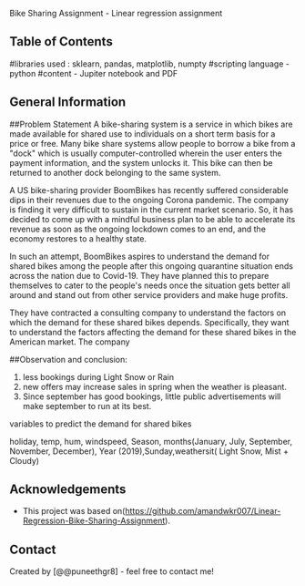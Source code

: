 Bike Sharing Assignment - Linear regression assignment 


## Table of Contents
#libraries used : sklearn, pandas, matplotlib, numpty
#scripting language - python 
#content - Jupiter notebook and PDF


## General Information
##Problem Statement
A bike-sharing system is a service in which bikes are made available for shared use to individuals on a short term basis for a price or free. Many bike share systems allow people to borrow a bike from a "dock" which is usually computer-controlled wherein the user enters the payment information, and the system unlocks it. This bike can then be returned to another dock belonging to the same system.


A US bike-sharing provider BoomBikes has recently suffered considerable dips in their revenues due to the ongoing Corona pandemic. The company is finding it very difficult to sustain in the current market scenario. So, it has decided to come up with a mindful business plan to be able to accelerate its revenue as soon as the ongoing lockdown comes to an end, and the economy restores to a healthy state. 


In such an attempt, BoomBikes aspires to understand the demand for shared bikes among the people after this ongoing quarantine situation ends across the nation due to Covid-19. They have planned this to prepare themselves to cater to the people's needs once the situation gets better all around and stand out from other service providers and make huge profits.


They have contracted a consulting company to understand the factors on which the demand for these shared bikes depends. Specifically, they want to understand the factors affecting the demand for these shared bikes in the American market. The company


##Observation and conclusion: 
1. less bookings during Light Snow or Rain
2. new offers may increase sales in spring when the weather is pleasant.
3. Since september has good bookings, little public advertisements will make september to run at its best.


variables to predict the demand for shared bikes

holiday, temp, hum, windspeed, Season, months(January, July, September, November, December), Year (2019),Sunday,weathersit( Light Snow, Mist + Cloudy)



## Acknowledgements
- This project was based on(https://github.com/amandwkr007/Linear-Regression-Bike-Sharing-Assignment).


## Contact
Created by [@@puneethgr8] - feel free to contact me!



<!-- ## License -->
<!-- This project is open source. -->